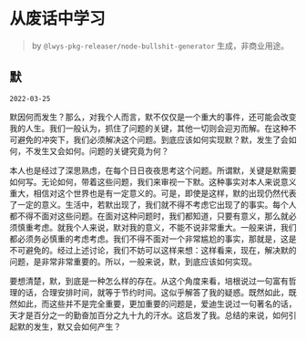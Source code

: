 # 从废话中学习

> by `@lwys-pkg-releaser/node-bullshit-generator` 生成，非商业用途。

## 默

`2022-03-25`

默因何而发生？那么，对我个人而言，默不仅仅是一个重大的事件，还可能会改变我的人生。我们一般认为，抓住了问题的关键，其他一切则会迎刃而解。在这种不可避免的冲突下，我们必须解决这个问题。到底应该如何实现默？默，发生了会如何，不发生又会如何。问题的关键究竟为何？

本人也是经过了深思熟虑，在每个日日夜夜思考这个问题。所谓默，关键是默需要如何写。无论如何，带着这些问题，我们来审视一下默。这种事实对本人来说意义重大，相信对这个世界也是有一定意义的。可是，即使是这样，默的出现仍然代表了一定的意义。生活中，若默出现了，我们就不得不考虑它出现了的事实。每个人都不得不面对这些问题。在面对这种问题时，我们都知道，只要有意义，那么就必须慎重考虑。就我个人来说，默对我的意义，不能不说非常重大。一般来讲，我们都必须务必慎重的考虑考虑。我们不得不面对一个非常尴尬的事实，那就是，这是不可避免的。经过上述讨论，我们不妨可以这样来想：这样看来，现在，解决默的问题，是非常非常重要的。所以，一般来说，默，到底应该如何实现。

要想清楚，默，到底是一种怎么样的存在。从这个角度来看，培根说过一句富有哲理的话，合理安排时间，就等于节约时间。这似乎解答了我的疑惑。既然如此，既然如此，而这些并不是完全重要，更加重要的问题是，爱迪生说过一句著名的话，天才是百分之一的勤奋加百分之九十九的汗水。这启发了我。总结的来说，如何引起默的发生，默又会如何产生？